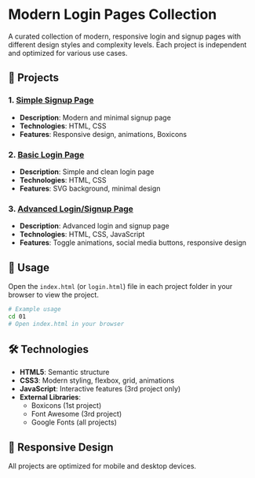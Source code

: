 # Modern Login Pages Collection

A curated collection of modern, responsive login and signup pages with different design styles and complexity levels. Each project is independent and optimized for various use cases.

## 📁 Projects

### 1. [Simple Signup Page](./01/)

- **Description**: Modern and minimal signup page
- **Technologies**: HTML, CSS
- **Features**: Responsive design, animations, Boxicons

### 2. [Basic Login Page](./02/)

- **Description**: Simple and clean login page
- **Technologies**: HTML, CSS
- **Features**: SVG background, minimal design

### 3. [Advanced Login/Signup Page](./03/)

- **Description**: Advanced login and signup page
- **Technologies**: HTML, CSS, JavaScript
- **Features**: Toggle animations, social media buttons, responsive design

## 🚀 Usage

Open the `index.html` (or `login.html`) file in each project folder in your browser to view the project.

```bash
# Example usage
cd 01
# Open index.html in your browser
```

## 🛠️ Technologies

- **HTML5**: Semantic structure
- **CSS3**: Modern styling, flexbox, grid, animations
- **JavaScript**: Interactive features (3rd project only)
- **External Libraries**:
  - Boxicons (1st project)
  - Font Awesome (3rd project)
  - Google Fonts (all projects)

## 📱 Responsive Design

All projects are optimized for mobile and desktop devices.


